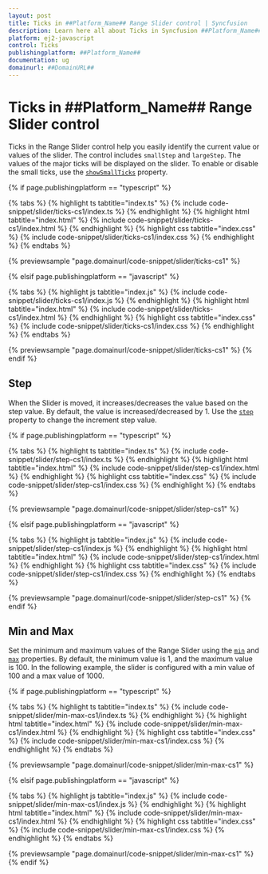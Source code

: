 ```yaml
---
layout: post
title: Ticks in ##Platform_Name## Range Slider control | Syncfusion
description: Learn here all about Ticks in Syncfusion ##Platform_Name## Range Slider control of Syncfusion Essential JS 2 and more.
platform: ej2-javascript
control: Ticks 
publishingplatform: ##Platform_Name##
documentation: ug
domainurl: ##DomainURL##
---
```


# Ticks in ##Platform_Name## Range Slider control

Ticks in the Range Slider control help you easily identify the current value or values of the slider. The control includes `smallStep` and `largeStep`. The values of the major ticks will be displayed on the slider. To enable or disable the small ticks, use the [`showSmallTicks`](../api/slider/ticksDataModel/#showsmallticks) property.

{% if page.publishingplatform == "typescript" %}

 {% tabs %}
{% highlight ts tabtitle="index.ts" %}
{% include code-snippet/slider/ticks-cs1/index.ts %}
{% endhighlight %}
{% highlight html tabtitle="index.html" %}
{% include code-snippet/slider/ticks-cs1/index.html %}
{% endhighlight %}
{% highlight css tabtitle="index.css" %}
{% include code-snippet/slider/ticks-cs1/index.css %}
{% endhighlight %}
{% endtabs %}
        
{% previewsample "page.domainurl/code-snippet/slider/ticks-cs1" %}

{% elsif page.publishingplatform == "javascript" %}

{% tabs %}
{% highlight js tabtitle="index.js" %}
{% include code-snippet/slider/ticks-cs1/index.js %}
{% endhighlight %}
{% highlight html tabtitle="index.html" %}
{% include code-snippet/slider/ticks-cs1/index.html %}
{% endhighlight %}
{% highlight css tabtitle="index.css" %}
{% include code-snippet/slider/ticks-cs1/index.css %}
{% endhighlight %}
{% endtabs %}

{% previewsample "page.domainurl/code-snippet/slider/ticks-cs1" %}
{% endif %}

## Step

When the Slider is moved, it increases/decreases the value based on the step value. By default, the value is increased/decreased by 1. Use the [`step`](../api/slider/#step) property to change the increment step value.

{% if page.publishingplatform == "typescript" %}

 {% tabs %}
{% highlight ts tabtitle="index.ts" %}
{% include code-snippet/slider/step-cs1/index.ts %}
{% endhighlight %}
{% highlight html tabtitle="index.html" %}
{% include code-snippet/slider/step-cs1/index.html %}
{% endhighlight %}
{% highlight css tabtitle="index.css" %}
{% include code-snippet/slider/step-cs1/index.css %}
{% endhighlight %}
{% endtabs %}
        
{% previewsample "page.domainurl/code-snippet/slider/step-cs1" %}

{% elsif page.publishingplatform == "javascript" %}

{% tabs %}
{% highlight js tabtitle="index.js" %}
{% include code-snippet/slider/step-cs1/index.js %}
{% endhighlight %}
{% highlight html tabtitle="index.html" %}
{% include code-snippet/slider/step-cs1/index.html %}
{% endhighlight %}
{% highlight css tabtitle="index.css" %}
{% include code-snippet/slider/step-cs1/index.css %}
{% endhighlight %}
{% endtabs %}

{% previewsample "page.domainurl/code-snippet/slider/step-cs1" %}
{% endif %}

## Min and Max

Set the minimum and maximum values of the Range Slider using the [`min`](../api/slider/#min) and [`max`](../api/slider/#max) properties. By default, the minimum value is 1, and the maximum value is 100. In the following example, the slider is configured with a min value of 100 and a max value of 1000.

{% if page.publishingplatform == "typescript" %}

 {% tabs %}
{% highlight ts tabtitle="index.ts" %}
{% include code-snippet/slider/min-max-cs1/index.ts %}
{% endhighlight %}
{% highlight html tabtitle="index.html" %}
{% include code-snippet/slider/min-max-cs1/index.html %}
{% endhighlight %}
{% highlight css tabtitle="index.css" %}
{% include code-snippet/slider/min-max-cs1/index.css %}
{% endhighlight %}
{% endtabs %}
        
{% previewsample "page.domainurl/code-snippet/slider/min-max-cs1" %}

{% elsif page.publishingplatform == "javascript" %}

{% tabs %}
{% highlight js tabtitle="index.js" %}
{% include code-snippet/slider/min-max-cs1/index.js %}
{% endhighlight %}
{% highlight html tabtitle="index.html" %}
{% include code-snippet/slider/min-max-cs1/index.html %}
{% endhighlight %}
{% highlight css tabtitle="index.css" %}
{% include code-snippet/slider/min-max-cs1/index.css %}
{% endhighlight %}
{% endtabs %}

{% previewsample "page.domainurl/code-snippet/slider/min-max-cs1" %}
{% endif %}